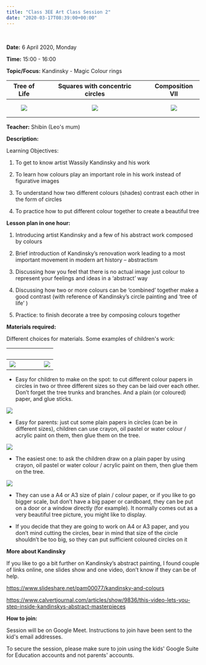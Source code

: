 ```yaml
---
title: "Class 3EE Art Class Session 2"
date: "2020-03-17T08:39:00+00:00"
---
```


&nbsp;

**Date:** 6 April 2020, Monday

**Time:** 15:00 - 16:00

**Topic/Focus:** Kandinsky - Magic Colour rings

**Tree of Life** | &nbsp; &nbsp; | **Squares with concentric circles** | &nbsp; &nbsp; | **Composition VII**
:---: | :---: | :---: | :---: | :---:
![](/images/treeLife.jpg) | &nbsp; &nbsp; | [![](/images/colorStudy.jpg)](https://www.wikiart.org/en/wassily-kandinsky/color-study-squares-with-concentric-circles-1913) | &nbsp; &nbsp; | [![](/images/compositionVII.jpg)](https://www.wikiart.org/en/wassily-kandinsky/study-for-composition-vii-1913)

**Teacher:** Shibin (Leo's mum)

**Description:**

Learning Objectives:

1. To get to know artist Wassily Kandinsky and his work

2. To learn how colours play an important role in his work instead of figurative images  

3. To understand how two different colours (shades) contrast each other in the form of circles

4. To practice how to put different colour together to create a beautiful tree
 
**Lesson plan in one hour:** 

1. Introducing artist Kandinsky and a few of his abstract work composed by colours 

2. Brief introduction of Kandinsky’s renovation work leading to a most important movement in modern art history – abstractism 

3. Discussing how you feel that there is no actual image just colour to represent your feelings and ideas in a ‘abstract’ way

4. Discussing how two or more colours can be ‘combined’ together make a good contrast (with reference of Kandinsky’s circle painting and ‘tree of life’ )

5. Practice: to finish decorate a tree by composing colours together 

**Materials required:**

Different choices for materials. Some examples of children's work:

&nbsp; &nbsp; | &nbsp; &nbsp; | &nbsp; &nbsp; | &nbsp; &nbsp;
:---: | :---: | :---: | :---:
![](/images/kandinsky1.png) | &nbsp; &nbsp; | &nbsp; &nbsp; | ![](/images/kandinsky2.png)

* Easy for children to make on the spot: to cut different colour papers in circles in two or three different sizes so they can be laid over each other. Don’t forget the tree trunks and branches. And a plain (or coloured) paper, and glue sticks.

![](/images/kandinsky3.png)

* Easy for parents: just cut some plain papers in circles (can be in different sizes), children can use crayon, oil pastel or water colour / acrylic paint on them, then glue them on the tree.

![](/images/kandinsky4.png)

* The easiest one: to ask the children draw on a plain paper by using crayon, oil pastel or water colour / acrylic paint on them, then glue them on the tree.

![](/images/kandinsky5.png)

* They can use a A4 or A3 size of plain / colour paper, or if you like to go bigger scale, but don’t have a big paper or cardboard, they can be put on a door or a window directly (for example). It normally comes out as a very beautiful tree picture, you might like to display. 

* If you decide that they are going to work on A4 or A3 paper, and you don’t mind cutting the circles, bear in mind that size of the circle shouldn’t be too big, so they can put sufficient coloured circles on it

**More about Kandinsky**

If you like to go a bit further on Kandinsky’s abstract painting, I found couple of links online, one slides show and one video, don’t know if they can be of help. 

https://www.slideshare.net/pam00077/kandinsky-and-colours

https://www.calvertjournal.com/articles/show/9836/this-video-lets-you-step-inside-kandinskys-abstract-masterpieces

**How to join:**

Session will be on Google Meet. Instructions to join have been sent to the kid's email addresses.

To secure the session, please make sure to join using the kids' Google Suite for Education accounts and not parents' accounts.

<br/>
<br/>


 